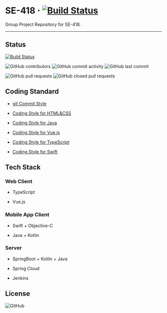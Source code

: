 # SE-418 · [![Build Status](http://94.191.27.99:8080/buildStatus/icon)](http://94.191.27.99:8080/buildStatus/icon)

Group Project Repository for SE-418.


---

## Status

[![Build Status](http://94.191.27.99:8080/buildStatus/icon)](http://94.191.27.99:8080/buildStatus/icon)

![GitHub contributors](https://img.shields.io/github/contributors/0583/SE-418.svg?style=flat-square)
![GitHub commit activity](https://img.shields.io/github/commit-activity/w/0583/SE-418.svg?color=green&style=flat-square)
![GitHub last commit](https://img.shields.io/github/last-commit/0583/SE-418.svg?style=flat-square)

![GitHub pull requests](https://img.shields.io/github/issues-pr/0583/SE-418.svg?style=flat-square)
![GitHub closed pull requests](https://img.shields.io/github/issues-pr-closed/0583/SE-418.svg?style=flat-square)

## Coding Standard

- [git Commit Style](https://github.com/0583/paperwork/blob/master/git-standard/Commit-Style.md)

- [Coding Style for HTML&CSS](https://github.com/0583/paperwork/blob/master/coding-standard/Coding-Style-for-HTML&CSS.md)

- [Coding Style for Java](https://github.com/0583/paperwork/blob/master/coding-standard/Coding-Style-for-Java.md)

- [Coding Style for Vue.js](https://github.com/0583/paperwork/blob/master/coding-standard/Coding-Style-for-Vue.md)

- [Coding Style for TypeScript](https://github.com/0583/paperwork/blob/master/coding-standard/Coding-Style-for-TypeScript.md)

- [Coding Style for Swift](https://github.com/0583/paperwork/blob/master/coding-standard/Coding-Style-for-Swift.md)

## Tech Stack

### Web Client

- TypeScript

- Vue.js

### Mobile App Client

- Swift + Objective-C

- Java + Kotlin

### Server

- SpringBoot + Kotlin + Java

- Spring Cloud

- Jenkins


## License

![GitHub](https://img.shields.io/github/license/0583/SE-418.svg?style=flat-square)
